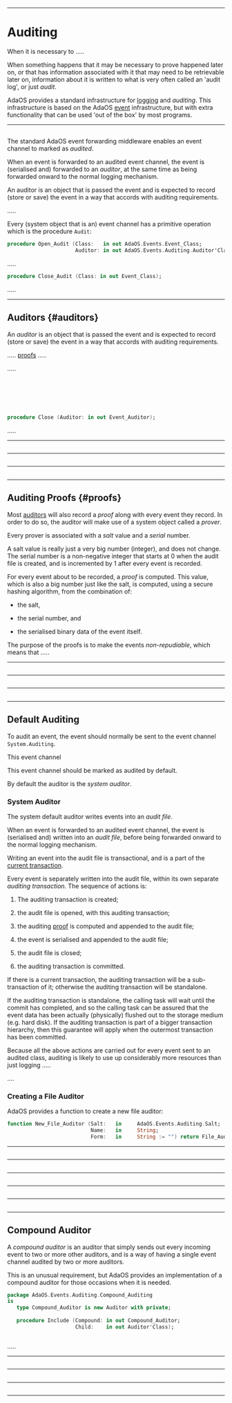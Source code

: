 -----------------------------------------------------------------------------------------------
# Auditing

When it is necessary to .....

When something happens that it may be necessary to prove happened later on, or that has 
information associated with it that may need to be retrievable later on, information about it 
is written to what is very often called an 'audit log', or just _audit_. 

AdaOS provides a standard infrastructure for [logging](logging.md) and _auditing_. This 
infrastructure is based on the AdaOS [event](events.md) infrastructure, but with extra 
functionality that can be used 'out of the box' by most programs. 




-----------------------------------------------------------------------------------------------
## 

The standard AdaOS event forwarding middleware enables an event channel to marked as _audited_. 

When an event is forwarded to an audited event channel, the event is (serialised and) forwarded 
to an _auditor_, at the same time as being forwarded onward to the normal logging mechanism. 

An auditor is an object that is passed the event and is expected to record (store or save) the 
event in a way that accords with auditing requirements. 


.....

Every (system object that is an) event channel has a primitive operation which is the procedure 
`Audit`:

```ada
procedure Open_Audit (Class:   in out AdaOS.Events.Event_Class; 
                      Auditor: in out AdaOS.Events.Auditing.Auditor'Class);
```

.....

```ada
procedure Close_Audit (Class: in out Event_Class);
```
.....


-----------------------------------------------------------------------------------------------
## Auditors {#auditors}

An _auditor_ is an object that is passed the event and is expected to record (store or save) 
the event in a way that accords with auditing requirements. 


..... [proofs](#proofs) .....


.....

```ada






procedure Close (Auditor: in out Event_Auditor);
```
.....





-----------------------------------------------------------------------------------------------
## 






-----------------------------------------------------------------------------------------------
## 






-----------------------------------------------------------------------------------------------
## 






-----------------------------------------------------------------------------------------------
## Auditing Proofs {#proofs}

Most [auditors](#auditors) will also record a _proof_ along with every event they record. In 
order to do so, the auditor will make use of a system object called a _prover_. 

Every prover is associated with a _salt_ value and a _serial_ number. 

A salt value is really just a very big number (integer), and does not change. The serial number 
is a non-negative integer that starts at 0 when the audit file is created, and is incremented 
by 1 after every event is recorded. 

For every event about to be recorded, a _proof_ is computed. This value, which is also a big number just like the salt, is 
computed, using a secure hashing algorithm, from the combination of:

 * the salt, 
 
 * the serial number, and 
 
 * the serialised binary data of the event itself. 
 
The purpose of the proofs is to make the events _non-repudiable_, which means that .....







-----------------------------------------------------------------------------------------------
## 






-----------------------------------------------------------------------------------------------
## 






-----------------------------------------------------------------------------------------------
## 






-----------------------------------------------------------------------------------------------
## Default Auditing

To audit an event, the event should normally be sent to the event channel `System.Auditing`.


This event channel 




This event channel should be marked as audited by default. 



By default the auditor is the _system auditor_.


### System Auditor

The system default auditor writes events into an _audit file_.



When an event is forwarded to an audited event channel, the event is (serialised and) written 
into an _audit file_, before being forwarded onward to the normal logging mechanism. 

Writing an event into the audit file is transactional, and is a 
part of the [current transaction](?????). 

Every event is separately written into the audit file, within 
its own separate _auditing transaction_. The sequence of actions is:

 1. The auditing transaction is created; 
 
 2. the audit file is opened, with this auditing transaction; 
 
 3. the auditing [proof](#proofs) is computed and appended to the audit file; 
 
 3. the event is serialised and appended to the audit file; 
 
 4. the audit file is closed; 
 
 5. the auditing transaction is committed. 

If there is a current transaction, the auditing transaction will be a sub-transaction of it; 
otherwise the auditing transaction will be standalone. 

If the auditing transaction is standalone, the calling task will wait until the commit has 
completed, and so the calling task can be assured that the event data has been actually 
(physically) flushed out to the storage medium (e.g. hard disk). If the auditing transaction 
is part of a bigger transaction hierarchy, then this guarantee will apply when the outermost 
transaction has been committed. 

Because all the above actions are carried out for every event sent to an audited class, 
auditing is likely to use up considerably more resources than just logging .....

....


### Creating a File Auditor

AdaOS provides a function to create a new file auditor:

```ada
function New_File_Auditor (Salt:   in     AdaOS.Events.Auditing.Salt;
                           Name:   in     String; 
                           Form:   in     String := "") return File_Auditor'Class;
```






-----------------------------------------------------------------------------------------------
## 






-----------------------------------------------------------------------------------------------
## 






-----------------------------------------------------------------------------------------------
## 






-----------------------------------------------------------------------------------------------
## 






-----------------------------------------------------------------------------------------------
## 






-----------------------------------------------------------------------------------------------
## Compound Auditor

A _compound auditor_ is an auditor that simply sends out every incoming event to two or more 
other auditors, and is a way of having a single event channel audited by two or more auditors. 

This is an unusual requirement, but AdaOS provides an implementation of a compound auditor 
for those occasions when it is needed. 

```ada
package AdaOS.Events.Auditing.Compound_Auditing
is
   type Compound_Auditor is new Auditor with private;
   
   procedure Include (Compound: in out Compound_Auditor;
                      Child:    in out Auditor'Class);



```

.....




-----------------------------------------------------------------------------------------------
## 






-----------------------------------------------------------------------------------------------
## 






-----------------------------------------------------------------------------------------------
## 






-----------------------------------------------------------------------------------------------
## 






